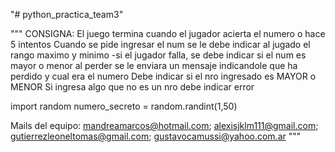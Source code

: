 "# python_practica_team3" 

"""
   CONSIGNA:
   El juego termina cuando el jugador acierta el numero o hace 5 intentos
   Cuando se pide ingresar el num se le debe indicar al jugado el rango maximo y minimo
   -si el jugador falla, se debe indicar si el num es mayor o menor
   al perder se le enviara un mensaje indicandole que ha perdido y cual era el numero
    Debe indicar si el nro ingresado es MAYOR o MENOR
    Si ingresa algo que no es un nro debe indicar error

  import random
  numero_secreto = random.randint(1,50)

  Mails del equipo:
       mandreamarcos@hotmail.com;
       alexisjklm111@gmail.com;
       gutierrezleoneltomas@gmail.com;
       gustavocamussi@yahoo.com.ar
"""

